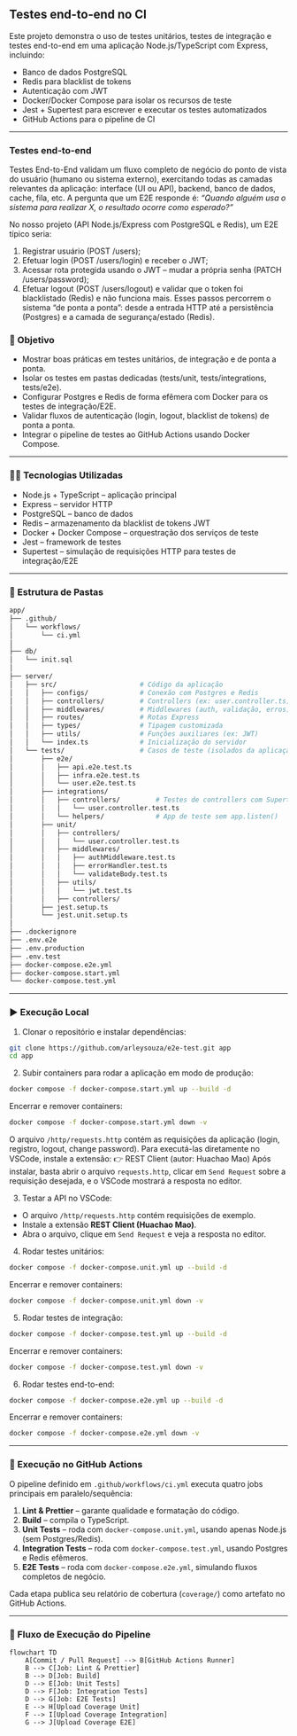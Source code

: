 ## Testes end-to-end no CI

Este projeto demonstra o uso de testes unitários, testes de integração e testes end-to-end em uma aplicação Node.js/TypeScript com Express, incluindo:

- Banco de dados PostgreSQL
- Redis para blacklist de tokens
- Autenticação com JWT
- Docker/Docker Compose para isolar os recursos de teste
- Jest + Supertest para escrever e executar os testes automatizados
- GitHub Actions para o pipeline de CI


---

### Testes end-to-end

Testes End-to-End validam um fluxo completo de negócio do ponto de vista do usuário (humano ou sistema externo), exercitando todas as camadas relevantes da aplicação: interface (UI ou API), backend, banco de dados, cache, fila, etc.
A pergunta que um E2E responde é:
*“Quando alguém usa o sistema para realizar X, o resultado ocorre como esperado?”*

No nosso projeto (API Node.js/Express com PostgreSQL e Redis), um E2E típico seria:
1. Registrar usuário (POST /users);
2. Efetuar login (POST /users/login) e receber o JWT;
3. Acessar rota protegida usando o JWT – mudar a própria senha (PATCH /users/password);
4. Efetuar logout (POST /users/logout) e validar que o token foi blacklistado (Redis) e não funciona mais.
Esses passos percorrem o sistema “de ponta a ponta”: desde a entrada HTTP até a persistência (Postgres) e a camada de segurança/estado (Redis).


### 📌 Objetivo

- Mostrar boas práticas em testes unitários, de integração e de ponta a ponta.
- Isolar os testes em pastas dedicadas (tests/unit, tests/integrations, tests/e2e).
- Configurar Postgres e Redis de forma efêmera com Docker para os testes de integração/E2E.
- Validar fluxos de autenticação (login, logout, blacklist de tokens) de ponta a ponta.
- Integrar o pipeline de testes ao GitHub Actions usando Docker Compose.


---

### 🧑‍💻 Tecnologias Utilizadas

- Node.js + TypeScript – aplicação principal
- Express – servidor HTTP
- PostgreSQL – banco de dados
- Redis – armazenamento da blacklist de tokens JWT
- Docker + Docker Compose – orquestração dos serviços de teste
- Jest – framework de testes
- Supertest – simulação de requisições HTTP para testes de integração/E2E


---

### 📂 Estrutura de Pastas

```bash
app/
├── .github/
│   └── workflows/
│       └── ci.yml
│
├── db/                     
│   └── init.sql 
│
├── server/  
│   ├── src/                     # Código da aplicação
│   │   ├── configs/             # Conexão com Postgres e Redis
│   │   ├── controllers/         # Controllers (ex: user.controller.ts)
│   │   ├── middlewares/         # Middlewares (auth, validação, erros)
│   │   ├── routes/              # Rotas Express
│   │   ├── types/               # Tipagem customizada
│   │   ├── utils/               # Funções auxiliares (ex: JWT)
│   │   └── index.ts             # Inicialização do servidor
│   └── tests/                   # Casos de teste (isolados da aplicação)
│       ├── e2e/
│       │   ├── api.e2e.test.ts
│       │   ├── infra.e2e.test.ts
│       │   └── user.e2e.test.ts 
│       ├── integrations/
│       │   ├── controllers/         # Testes de controllers com Supertest
│       │   │   └── user.controller.test.ts
│       │   └── helpers/             # App de teste sem app.listen()
│       ├── unit/
│       │   ├── controllers/ 
│       │   │   └── user.controller.test.ts
│       │   ├── middlewares/ 
│       │   │   ├── authMiddleware.test.ts
│       │   │   ├── errorHandler.test.ts
│       │   │   └── validateBody.test.ts
│       │   ├── utils/ 
│       │   │   └── jwt.test.ts
│       │   ├── controllers/ 
│       ├── jest.setup.ts
│       └── jest.unit.setup.ts
│
├── .dockerignore
├── .env.e2e
├── .env.production
├── .env.test
├── docker-compose.e2e.yml
├── docker-compose.start.yml
└── docker-compose.test.yml

```

---

### ▶️ Execução Local

1. Clonar o repositório e instalar dependências:

```bash
git clone https://github.com/arleysouza/e2e-test.git app
cd app
```

2. Subir containers para rodar a aplicação em modo de produção:
```bash
docker compose -f docker-compose.start.yml up --build -d
```
Encerrar e remover containers:
```bash
docker compose -f docker-compose.start.yml down -v
```
O arquivo `/http/requests.http` contém as requisições da aplicação (login, registro, logout, change password).
Para executá-las diretamente no VSCode, instale a extensão:
👉 REST Client (autor: Huachao Mao)
Após instalar, basta abrir o arquivo `requests.http`, clicar em `Send Request` sobre a requisição desejada, e o VSCode mostrará a resposta no editor.

3. Testar a API no VSCode:

- O arquivo `/http/requests.http` contém requisições de exemplo.
- Instale a extensão **REST Client (Huachao Mao)**.
- Abra o arquivo, clique em `Send Request` e veja a resposta no editor.


4. Rodar testes unitários:
```bash
docker compose -f docker-compose.unit.yml up --build -d
```
Encerrar e remover containers:
```bash
docker compose -f docker-compose.unit.yml down -v
```


5. Rodar testes de integração:
```bash
docker compose -f docker-compose.test.yml up --build -d
```
Encerrar e remover containers:
```bash
docker compose -f docker-compose.test.yml down -v
```

6. Rodar testes end-to-end:
```bash
docker compose -f docker-compose.e2e.yml up --build -d
```
Encerrar e remover containers:
```bash
docker compose -f docker-compose.e2e.yml down -v
```


---

### 🚀 Execução no GitHub Actions

O pipeline definido em `.github/workflows/ci.yml` executa quatro jobs principais em paralelo/sequência:

1. **Lint & Prettier** – garante qualidade e formatação do código.
2. **Build** – compila o TypeScript.
3. **Unit Tests** – roda com `docker-compose.unit.yml`, usando apenas Node.js (sem Postgres/Redis).
4. **Integration Tests** – roda com `docker-compose.test.yml`, usando Postgres e Redis efêmeros.
5. **E2E Tests** – roda com `docker-compose.e2e.yml`, simulando fluxos completos de negócio.

Cada etapa publica seu relatório de cobertura (`coverage/`) como artefato no GitHub Actions.


---

### 🔄 Fluxo de Execução do Pipeline

```mermaid
flowchart TD
    A[Commit / Pull Request] --> B[GitHub Actions Runner]
    B --> C[Job: Lint & Prettier]
    B --> D[Job: Build]
    D --> E[Job: Unit Tests]
    D --> F[Job: Integration Tests]
    D --> G[Job: E2E Tests]
    E --> H[Upload Coverage Unit]
    F --> I[Upload Coverage Integration]
    G --> J[Upload Coverage E2E]
```

